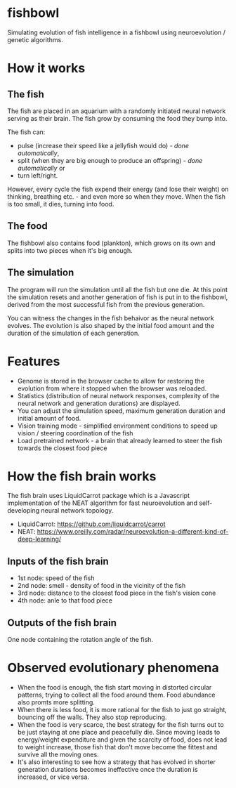 # fishbowl
Simulating evolution of fish intelligence in a fishbowl using neuroevolution / genetic algorithms.

# How it works

## The fish
The fish are placed in an aquarium with a randomly initiated neural network serving as their brain. The fish grow by consuming the food they bump into. 

The fish can:
- pulse (increase their speed like a jellyfish would do) - *done automatically*, 
- split (when they are big enough to produce an offspring) - *done automatically* or
- turn left/right. 

However, every cycle the fish expend their energy (and lose their weight) on thinking, breathing etc. - and even more so when they move. When the fish is too small, it dies, turning into food.

## The food

The fishbowl also contains food (plankton), which grows on its own and splits into two pieces when it's big enough.

## The simulation

The program will run the simulation until all the fish but one die. At this point the simulation resets and another generation of fish is put in to the fishbowl, derived from the most successful fish from the previous generation.

You can witness the changes in the fish behaivor as the neural network evolves. The evolution is also shaped by the initial food amount and the duration of the simulation of each generation.

# Features

- Genome is stored in the browser cache to allow for restoring the evolution from where it stopped when the browser was reloaded.
- Statistics (distribution of neural network responses, complexity of the neural network and generation durations) are displayed.
- You can adjust the simulation speed, maximum generation duration and initial amount of food.
- Vision training mode - simplified environment conditions to speed up vision / steering coordination of the fish
- Load pretrained network - a brain that already learned to steer the fish towards the closest food piece

# How the fish brain works

The fish brain uses LiquidCarrot package which is a Javascript implementation of the NEAT algorithm for fast neuroevolution and self-developing neural network topology.

- LiquidCarrot: https://github.com/liquidcarrot/carrot
- NEAT: https://www.oreilly.com/radar/neuroevolution-a-different-kind-of-deep-learning/

## Inputs of the fish brain
- 1st node: speed of the fish
- 2nd node: smell - density of food in the vicinity of the fish
- 3rd node: distance to the closest food piece in the fish's vision cone
- 4th node: anle to that food piece

## Outputs of the fish brain
One node containing the rotation angle of the fish.

# Observed evolutionary phenomena
- When the food is enough, the fish start moving in distorted circular patterns, trying to collect all the food around them. Food abundance also promts more splitting.
- When there is less food, it is more rational for the fish to just go straight, bouncing off the walls. They also stop reproducing.
- When the food is very scarce, the best strategy for the fish turns out to be just staying at one place and peacefully die. Since moving leads to energy/weight expenditure and given the scarcity of food, does not lead to weight increase, those fish that don't move become the fittest and survive all the moving ones.
- It's also interesting to see how a strategy that has evolved in shorter generation durations becomes ineffective once the duration is increased, or vice versa.
